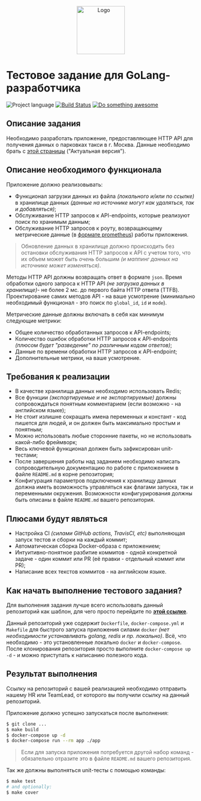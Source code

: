 <p align="center">
  <img src="https://hsto.org/webt/ih/ds/fu/ihdsfuqni5apj0my18tnukzztw0.png" alt="Logo" width="128" />
</p>

# Тестовое задание для GoLang-разработчика

![Project language][badge_language]
[![Build Status][badge_build]][link_build]
[![Do something awesome][badge_use_template]][use_this_repo_template]

## Описание задания

Необходимо разработать приложение, предоставляющее HTTP API для получения данных
о парковках такси в г. Москва. Данные необходимо брать с [этой страницы][dataset_link]
("Актуальная версия").

## Описание необходимого функционала

Приложение должно реализовывать:

- Функционал загрузки данных из файла _(локального и/или по ссылке)_ в
хранилище данных _(данные на источнике могут как удаляться, так и добавляться)_;
- Обслуживание HTTP запросов к API-endpoints, которые реализуют поиск по хранимым данным;
- Обслуживание HTTP запросов к роуту, возвращающему метрические данные
(в [формате prometheus][prometheus_format]) работы приложения.

> Обновление данных в хранилище должно происходить без остановки обслуживания HTTP запросов к API с учетом того, что их объем может быть _очень_ большим _(и маппинг данных на источнике может изменяться)_.

Методы HTTP API должны возвращать ответ в формате `json`.
Время обработки одного запроса к HTTP API _(не загрузка данных в хранилище)_- не
более 2 мс. до первого байта HTTP ответа (TTFB).
Проектирование самих методов API - на ваше усмотрение
(минимально необходимый функционал - это поиск по `global_id`, `id` и `mode`).

Метрические данные должны включать в себя как минимум следующие метрики:

- Общее количество обработанных запросов к API-endpoints;
- Количество ошибок обработки HTTP запросов к API-endpoints
_(плюсом будет "разведение" по различным кодам ответов)_;
- Данные по времени обработки HTTP запросов к API-endpoint;
- Дополнительные метрики, на ваше усмотрение.

## Требования к реализации

- В качестве хранилища данных необходимо использовать Redis;
- Все функции _(экспортируемые и не экспортируемые)_ должны
сопровождаться понятным комментарием (если возможно - на английском языке);
- Не стоит излишне сокращать имена переменных и констант -
код пишется для людей, и он должен быть максимально простым и понятным;
- Можно использовать любые сторонние пакеты, но не использовать какой-либо фреймворк;
- Весь ключевой функционал должен быть зафиксирован unit-тестами;
- После завершения работы над заданием необходимо написать
сопроводительную документацию по работе с приложением в файле `README.md` в корне репозитория;
- Конфигурация параметров подключения к хранилищу данных должна
иметь возможность управляться как флагами запуска, так и переменными окружения.
Возможности конфигурирования должны быть описаны в файле `README.md` вашего репозитория.

## Плюсами будут являться

- Настройка CI _(силами GitHub actions, TravisCI, etc)_ выполняющая запуск тестов и
сборки на каждый коммит;
- Автоматическая сборка Docker-образа с приложением;
- Интуитивно-понятное разбитие коммитов - одной
конкретной задаче - один коммит или PR (её правки - отдельный коммит или PR);
- Написание всех текстов коммитов - на английском языке.

## Как начать выполнение тестового задания?

Для выполнения задания лучше всего использовать данный репозиторий как шаблон,
для чего просто перейдите по [**этой ссылке**][use_this_repo_template].

Данный репозиторий уже содержит `Dockerfile`,
`docker-compose.yml` и `Makefile` для быстрого запуска приложения силами
`docker` _(нет необходимости устанавливать golang, redis и пр. локально)_.
Всё, что необходимо - это установленные локально `docker` и `docker-compose`.
После клонирования репозитория просто выполните `docker-compose up -d` - и
можно приступать к написанию полезного кода.

## Результат выполнения

Ссылку на репозиторий с вашей реализацией необходимо отправить нашему HR или TeamLead, от
которого вы получили ссылку на данный репозиторий.

Приложение должно успешно запускаться после выполнения:

```bash
$ git clone ...
$ make build
$ docker-compose up -d
$ docker-compose run --rm app ./app
```

> Если для запуска приложения потребуется другой набор команд - обязательно отразите это в файле `README.md` вашего репозитория.

Так же должны выполняться unit-тесты с помощью команды:

```bash
$ make test
# and optionally:
$ make cover
```

[badge_build]:https://img.shields.io/github/workflow/status/avtocod/golang-developer-test-task/tests/master
[badge_language]:https://img.shields.io/badge/language-go_1.14-blue.svg?longCache=true
[badge_use_template]:https://img.shields.io/badge/start-this_template_using-success.svg?longCache=true
[link_build]:https://github.com/avtocod/golang-developer-test-task/actions
[dataset_link]:https://data.gov.ru/opendata/7704786030-taxiparking
[prometheus_format]:https://github.com/prometheus/docs/blob/master/content/docs/instrumenting/exposition_formats.md
[use_this_repo_template]:https://github.com/avtocod/golang-developer-test-task/generate
